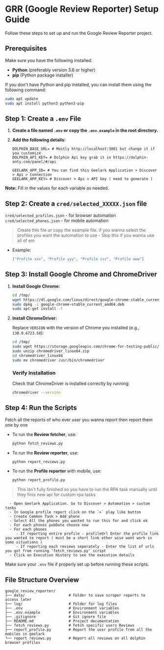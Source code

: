 # GRR (Google Review Reporter) Setup Guide

Follow these steps to set up and run the Google Review Reporter project.

## Prerequisites

Make sure you have the following installed:

- **Python** (preferably version 3.6 or higher)
- **pip** (Python package installer)

If you don't have Python and pip installed, you can install them using the following command:

```bash
sudo apt update
sudo apt install python3 python3-pip
```

## Step 1: Create a `.env` File

1. **Create a file named `.env` or copy the `.env.example` in the root directory.**
2. **Add the following details:**

   ```plaintext
   DOLPHIN_BASE_URL= # Mostly http://localhost:3001 but change it if you customize
   DOLPHIN_API_KEY= # Dolphin Api key grab it in https://dolphin-anty.com/panel/#/api

   GEELARK_APP_ID= # You can find this Geelark Application > Discover > Api > Connection
   GEELARK_APP_KEY= # Discover > Api > API key ( need to generate )
   ```

**Note:** Fill in the values for each variable as needed.

## Step 2: Create a `cred/selected_XXXXX.json` file

`cred/selected_profiles.json` - for browser automation
`cred/selected_phones.json` - for mobile automation

> Create this file or copy the example file. if you wanna select the profiles you want the automation to use - Skip this if you wanna use all of em

- Example: 
   ```json
   ["Profile xxx", "Profile yyy", "Profile zzz", "Profile www"]
   ```
   
## Step 3: Install Google Chrome and ChromeDriver


1. **Install Google Chrome:**

   ```bash
   cd /tmp/
   wget https://dl.google.com/linux/direct/google-chrome-stable_current_amd64.deb
   sudo dpkg -i google-chrome-stable_current_amd64.deb
   sudo apt-get install -f
   ```

2. **Install ChromeDriver:**

   Replace `VERSION` with the version of Chrome you installed (e.g., `130.0.6723.58`):

   ```bash
   cd /tmp/
   sudo wget https://storage.googleapis.com/chrome-for-testing-public/VERSION/linux64/chromedriver-linux64.zip
   sudo unzip chromedriver_linux64.zip
   cd chromedriver_linux64
   sudo mv chromedriver /usr/bin/chromedriver
   ```

   ### Verify Installation

   Check that ChromeDriver is installed correctly by running:

   ```bash
   chromedriver --version
   ```

## Step 4: Run the Scripts

Fetch all the reports of who ever user you wanna report then report them one by one


- To run the **Review fetcher**, use:

  ```bash
  python fetch_reviews.py
  ```

- To run the **Review reporter**, use:

  ```bash
  python report_reviews.py
  ```

- To run the **Profile reporter** with mobile, use:

  ```bash
  python report_profile.py
  ```

> This isn't fully finished so you have to run the RPA task manually until they finis new api for custom rpa tasks

      - Open Geelark Application. Go to Discover > Automation > custom tasks
      - In Google profile report click on the `>` play like button
      - Create Common Task > Add phone
      - Select All the phones you wanted to run this for and click ok
      - For each phones pubDate choose now
      - For each phones 
         - If reporting entire profile - profileUrl Enter the profile link you wanted to report ( must be a short link other wise wont work in some situations )
         - If reporting each reviews seperately - Enter the list of urls you got from running 'fetch_reviews.py' script
      - Click on Execution History to see the execution details

Make sure your `.env` file if properly set up before running these scripts.

## File Structure Overview

```plaintext
google_review_reporter/
├── data/                    # Folder to save scraper reports to access later
├── log/                     # Folder for log files
├── .env                     # Environment variables
├── .env.example             # Environment variables
├── .gitignore               # Git ignore file
├── README.md                # Project documentation
├── fetch_reviews.py         # Fetch specific users Reviews
├── report_profile.py        # Report the user profile from all the mobiles in geelark
└── report_reviews.py        # Report all reviews on all dolphin browser profiles
```

